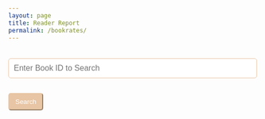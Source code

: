 ```yaml
---
layout: page
title: Reader Report
permalink: /bookrates/
---
```

<meta charset="UTF-8">
<meta name="viewport" content="width=device-width, initial-scale=1.0">
<title>Book Reviews</title>

<style>
  /* Styling for elements */
  .book-card {
    background-color: #E8C5A4/*#D4AFB9*/;
    /*color: #E5E7EB/*#BC4749*/;
    padding: 20px;
    max-width: 700px;
    margin: 20px auto;
    border-radius: 10px;
    box-shadow: 0 4px 8px rgba(0, 0, 0, 0.2);
    text-align: center;
  }
  .book-title {
    font-size: 24px;
    margin-bottom: 10px;
    color: #BC4749;
  }
  .book-author {
    font-size: 18px;
    color: #E5E7EB/*#BC4749*/;
  }
  .book-cover {
    width: 400px;
    height: 600px;
    border-radius: 5px;
    margin: 20px auto;
  }
  .comments-heading {
    color: #fff;
    margin-top: 20px;
  }
  .comment-section {
    background-color: #a57e5a/*#BC4749*/;
    color: white;
    padding: 15px;
    border-radius: 5px;
    text-align: left;
    margin-top: 15px;
  }
  .submit-comment {
    display: block;
    margin-top: 10px;
    background-color: #E8C5A4/*#C45A5C*/;
    border-color: #E8C5A4/*none*/;
    color: white;
    padding: 8px 12px;
    border-radius: 5px;
    cursor: pointer;
    text-align: left;
  }

  .submit-comment:hover {
      background-color: #500A0A/*#72db8e*/;
      transition: 0.3s;
  }

  .comment-box {
    border-bottom: 1px solid #cce7ff;
    padding: 10px;
    margin-top: 10px;
    background-color: #E8C5A4 /*#873132*/;
    border-radius: 5px;
  }
  .comment-text {
    color: white;
  }
  .search-bar {
    width: 100%;
    max-width: 500px;
    margin: 20px auto;
    padding: 10px;
    font-size: 16px;
    border-radius: 5px;
    border: 1px solid #E8C5A4/*#C45A5C*/;
    color: #500A0A;
  }

  input, textarea {
    /*width: 75%;*/
    padding: 5px;
    margin-bottom: 5px;
    border: 1px solid #ccc;
    border-radius: 4px;
    font-size: 12px;
  }

</style>

<div class="search-container">
  <input type="number" id="bookIdSearch" class="search-bar" placeholder="Enter Book ID to Search" />
  <button id="searchButton" class="submit-comment">Search</button>
</div>

<div id="bookContainer">
  <!-- Book content will be dynamically added here -->
</div>

<script type="module">
  import { pythonURI, fetchOptions } from "{{site.baseurl}}/assets/js/api/config.js";
  
  let currentBook = {};
  let userId = 1

  // Fetch random book from backend (Flask API)
  function fetchRandomBook() {
    fetch(`${pythonURI}/api/random_book`, fetchOptions)
      .then(response => response.json())
      .then(data => {
        if (data && data.title) {
          currentBook = data;
          const bookTitle = data.title;
          const bookAuthor = data.author || 'Unknown Author';
          const bookGenre = data.genre || 'Unknown Genre';
          const bookDescription = data.description || 'No description available';
          const coverUrl = data.cover_url || 'default-image.jpg';

          displayBookInfo(data.id, bookTitle, bookAuthor, bookGenre, bookDescription, coverUrl);
          fetchComments(); // Fetch comments from backend
        } else {
          alert('No book data found.');
        }
      })
      .catch(error => {
        console.error('Error fetching book data:', error);
        alert('Failed to fetch book information.');
      });
  }

  // Fetch book by ID
  function fetchBookById(bookId) {
    fetch(`${pythonURI}/api/books/${bookId}`, fetchOptions)
      .then(response => response.json())
      .then(data => {
        if (data && data.title) {
          currentBook = data;
          const bookTitle = data.title;
          const bookAuthor = data.author || 'Unknown Author';
          const bookGenre = data.genre || 'Unknown Genre';
          const bookDescription = data.description || 'No description available';
          const coverUrl = data.cover_url || 'default-image.jpg';

          displayBookInfo(data.id, bookTitle, bookAuthor, bookGenre, bookDescription, coverUrl);
          fetchComments(); // Fetch comments from backend
        } else {
          alert('Book not found.');
        }
      })
      .catch(error => {
        console.error('Error fetching book data:', error);
        alert('Failed to fetch book information.');
      });
  }

  // Display the book information
  function displayBookInfo(id, title, author, genre, description, cover_url) {
    document.getElementById('bookContainer').innerHTML = ` 
      <div class="book-card">
        <h3 class="book-title">Book ID: ${id} - ${title}</h3>
        <img src="${cover_url}" alt="Book Cover" class="book-cover" />
        <p class="book-author">by ${author}</p>
        <p class="book-genre">Genre: ${genre}</p>
        <p class="book-description">Description: ${description}</p>
        <h4 class="comments-heading">Comments:</h4>
        <div id="commentSection" class="comment-section">
          <label for="bookIdInput">Book ID:</label>
          <input type="number" id="bookIdInput" value="${id}" disabled />

          <label for="userIdInput">User ID:</label>
          <input type="number" id="userIdInput" value = "${userId}" disabled />
          <br>
          <textarea id="commentInput" placeholder="Add a comment..."></textarea>
          <button id="submitCommentBtn" class="submit-comment">Submit</button>
          <div id="commentsList"></div>
        </div>
      </div>
    `;

    // Add event listener for the submit button
    const submitButton = document.getElementById('submitCommentBtn');
    submitButton.addEventListener('click', addComment);
  }


  // Fetch comments from the backend
  function fetchComments() {
    fetch(`${pythonURI}/api/comments?book_id=${currentBook.id}`, fetchOptions)
      .then(response => response.json())
      .then(data => {
        if (data.comments) {
          displayComments(data.comments);
        } else {
          console.error('No comments found for this book.');
        }
      })
      .catch(error => {
        console.error('Error fetching comments:', error);
        alert('Failed to fetch comments.');
      });
  }

  function addComment() {
    const commentInput = document.getElementById('commentInput');
    const commentText = commentInput.value.trim();
    const userId = document.getElementById('userIdInput').value.trim();

    if (commentText === '') {
      alert('Comment cannot be empty.');
      return;
    }

    if (!userId) {
      alert('Please enter a valid User ID.');
      return;
    }

    // Fetch username using user_id before submitting the comment
    fetchUserName(userId).then(username => {
      const commentData = {
        book_id: currentBook.id,
        user_id: userId,
        comment_text: commentText
      };

      // Debug: Log the comment data to verify it's correct
      console.log('Sending comment data:', commentData);

      fetch(`${pythonURI}/api/comments`, {
        ...fetchOptions, 
        method: 'POST',
        headers: {
          'Content-Type': 'application/json'
        },
        body: JSON.stringify(commentData),
      })
      .then(response => {
        if (!response.ok) {
          throw new Error('Network response was not ok');
        }
        return response.json();
      })
      .then(data => {
        console.log('Response data:', data);
        if (data.success) {
          // Optionally append the new comment immediately without waiting for fetchComments()
          const commentList = document.getElementById('commentsList');
          
          const newComment = document.createElement('div');
          newComment.classList.add('comment');
          newComment.innerHTML = `
            <p><strong>${username}:</strong> ${commentText}</p>
          `;
          commentList.appendChild(newComment); // Add the new comment to the list

          // Clear the input field
          commentInput.value = '';
        } else {
          alert('Successfully added comment! Refresh to check');
        }
      })
      .catch(error => {
        console.error('Error adding comment:', error);
        alert('Failed to add comment.');
      });
    });
  }

  function fetchUserName(userId) {
    return fetch(`${pythonURI}/api/user/${userId}`, fetchOptions)
      .then(response => response.json())
      .then(data => {
        if (data.name) {
          return data.name;
        } else {
          return "Unknown User"; // Default if no name is found
        }
      })
      .catch(error => {
        console.error('Error fetching user data:', error);
        return "Unknown User"; // Default if error occurs
      });
  }

  // Display comments fetched from the backend
  function displayComments(comments) {
    const commentsList = document.getElementById('commentsList');
    commentsList.innerHTML = ''; // Clear previous comments

    comments.forEach(comment => {
      fetchUserName(comment.user_id).then(username => {
        const commentDiv = document.createElement('div');
        commentDiv.classList.add('comment-box');
        commentDiv.innerHTML = `
          <div class="comment-text" id="comment-${comment.id}">
            <strong>${username}</strong><br>
            <span class="comment-text-display" data-comment-id="${comment.id}">${comment.comment_text}</span>
            <!-- Pencil icon to update the comment -->
            <button class="update-comment" data-comment-id="${comment.id}">📝</button>
            <!-- Trash can button to delete the comment -->
            <button class="delete-comment" data-comment-id="${comment.id}">🗑️</button>
          </div>
        `;
        commentsList.appendChild(commentDiv);
      });
    });

    // Use event delegation for the delete and update buttons
    commentsList.addEventListener('click', (event) => {
      if (event.target.classList.contains('delete-comment')) {
        const commentId = event.target.getAttribute('data-comment-id');
        deleteComment(commentId);
      } else if (event.target.classList.contains('update-comment')) {
        const commentId = event.target.getAttribute('data-comment-id');
        turnCommentIntoEditable(commentId);
      }
  });
}
  

  // Turn comment into editable field when the pencil icon is clicked
  function turnCommentIntoEditable(commentId) {
    const commentElement = document.getElementById(`comment-${commentId}`);
    const commentText = commentElement.querySelector('.comment-text-display');
    const currentText = commentText.textContent;

    // Replace the text with an input field containing the current comment text
    commentText.innerHTML = `
      <input type="text" class="edit-comment-input" value="${currentText}">
      <button class="save-comment" data-comment-id="${commentId}">Save</button>
    `;

    // Add event listener for the save button
    const saveButton = commentElement.querySelector('.save-comment');
    saveButton.addEventListener('click', () => {
      const newCommentText = commentElement.querySelector('.edit-comment-input').value;
      if (newCommentText.trim() === '') {
        alert("Comment cannot be empty.");
        return;
      }
      updateComment(commentId, newCommentText);
    });
  }

  // Update comment function
  function updateComment(commentId, updatedText) {
    const updatedData = {
      comment_text: updatedText
    };

    fetch(`${pythonURI}/api/comments/${commentId}`, {
      ...fetchOptions,
      method: 'PUT',
      headers: {
        'Content-Type': 'application/json'
      },
      body: JSON.stringify(updatedData),
       
    })
    .then(response => response.json())
    .then(data => {
      if (data.comment_text) {
        alert('Comment updated successfully!');
        fetchComments(); // Refresh the comments list
      } else {
        alert('Failed to update comment.');
      }
    })
    .catch(error => {
      console.error('Error updating comment:', error);
      alert('Failed to update comment.');
    });
  }

  // Delete comment function
  function deleteComment(commentId) {
    fetch(`${pythonURI}/api/comments/${commentId}`, {
      ...fetchOptions, 
      method: 'DELETE',
    })
    .then(response => response.json())
    .then(data => {
      if (data.message === 'Comment deleted successfully') {
        alert('Comment deleted successfully!');
        fetchComments(); // Refresh the comments list
      } else {
        console.error('Failed to delete comment.');
      }
    })
    .catch(error => {
      console.error('Error deleting comment:', error);
      console.error('Failed to delete comment.');
    });
  }

  // Search for a book by ID
  function searchBookById() {
    const bookId = document.getElementById('bookIdSearch').value;
    if (bookId) {
      fetchBookById(bookId);
    } else {
      alert('Please enter a valid Book ID.');
    }
  }

  // Add event listener to search button
  document.getElementById('searchButton').addEventListener('click', searchBookById);

  // Fetch random book when page loads
  fetchRandomBook();
</script>
